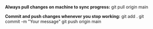 **Always pull changes on machine to sync progress:**
git pull origin main

**Commit and push changes whenever you stop working:**
git add .
git commit -m "Your message"
git push origin main
